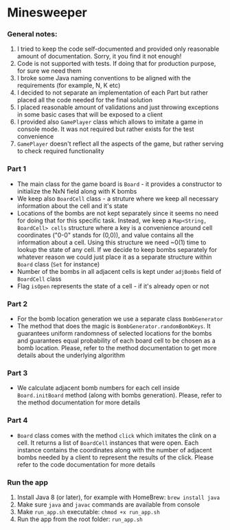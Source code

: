 # Minesweeper

### General notes:
1. I tried to keep the code self-documented and provided only reasonable amount of documentation. Sorry, it you find it not enough!
2. Code is not supported with tests. If doing that for production purpose, for sure we need them
3. I broke some Java naming conventions to be aligned with the requirements (for example, N, K etc)
4. I decided to not separate an implementation of each Part but rather placed all the code needed for the final solution
5. I placed reasonable amount of validations and just throwing exceptions in some basic cases that will be exposed to a client
6. I provided also `GamePlayer` class which allows to imitate a game in console mode. It was not required but rather exists for the test convenience
7. `GamePlayer` doesn't reflect all the aspects of the game, but rather serving to check required functionality

### Part 1
- The main class for the game board is `Board` - it provides a constructor to initialize the NxN field along with K bombs
- We keep also `BoardCell` class - a struture where we keep all necessary information about the cell and it's state
- Locations of the bombs are not kept separately since it seems no need for doing that for this specific task. Instead, we keep a `Map<String, BoardCell> cells` structure where a key is a convenience around cell coordinates ("0-0" stands for (0,0)), and value contains all the information about a cell. Using this structure we need ~0(1) time to lookup the state of any cell. If we decide to keep bombs separately for whatever reason we could just place it as a separate structure within `Board` class (`Set` for instance) 
- Number of the bombs in all adjacent cells is kept under `adjBombs` field of `BoardCell` class
- Flag `isOpen` represents the state of a cell - if it's already open or not

### Part 2
- For the bomb location generation we use a separate class `BombGenerator`
- The method that does the magic is `BombGenerator.randomBombKeys`. It guarantees uniform randomness of selected locations for the bombs and guarantees equal probability of each board cell to be chosen as a bomb location. Please, refer to the method documentation to get more details about the underlying algorithm

### Part 3
- We calculate adjacent bomb numbers for each cell inside `Board.initBoard` method (along with bombs generation). Please, refer to the method documentation for more details

### Part 4
- `Board` class comes with the method `click` which imitates the clink on a cell. It returns a list of `BoardCell` instances that were open. Each instance contains the coordinates along with the number of adjacent bombs needed by a client to represent the results of the click. Please refer to the code documentation for more details

### Run the app
1. Install Java 8 (or later), for example with HomeBrew: `brew install java`
2. Make sure `java` and `javac` commands are available from console
3. Make `run_app.sh` executable: `chmod +x run_app.sh`
4. Run the app from the root folder: `run_app.sh`